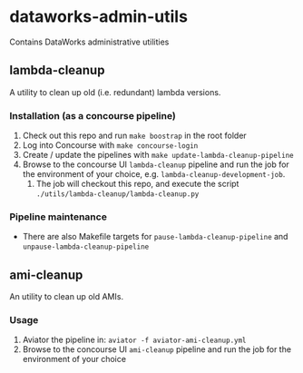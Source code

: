 # dataworks-admin-utils
Contains DataWorks administrative utilities

## lambda-cleanup

A utility to clean up old (i.e. redundant) lambda versions.

### Installation (as a concourse pipeline)

1. Check out this repo and run `make boostrap` in the root folder
1. Log into Concourse with `make concourse-login`
1. Create / update the pipelines with `make update-lambda-cleanup-pipeline`
1. Browse to the concourse UI `lambda-cleanup` pipeline and run the job for the environment of your choice, e.g. `lambda-cleanup-development-job`.
    1. The job will checkout this repo, and execute the script `./utils/lambda-cleanup/lambda-cleanup.py`

### Pipeline maintenance
* There are also Makefile targets for `pause-lambda-cleanup-pipeline` and `unpause-lambda-cleanup-pipeline`

## ami-cleanup

An utility to clean up old AMIs.

### Usage

1. Aviator the pipeline in: `aviator -f aviator-ami-cleanup.yml`
1. Browse to the concourse UI `ami-cleanup` pipeline and run the job for the environment of your choice

